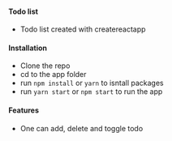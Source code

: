 #### Todo list
 - Todo list created with createreactapp

#### Installation
- Clone the repo
- cd to the app folder
- run `npm install` or `yarn` to isntall packages
- run `yarn start` or `npm start` to run the app

#### Features
 - One can add, delete and toggle todo
 